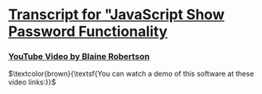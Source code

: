 # [Transcript for "JavaScript Show Password Functionality](https://jmmonjeremy.github.io/Transcripts/JavaScript_Show_Password_Functionality.html)
### [YouTube Video by Blaine Robertson](https://www.youtube.com/watch?v=4vIkaZ1qb74)
<p>$\textcolor{brown}{\textsf{You can watch a demo of this software at these video links:}}$</p>
